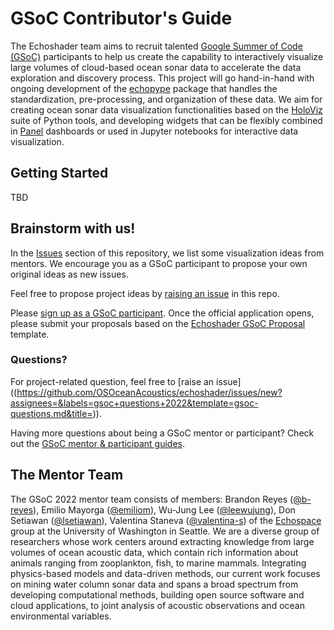 # GSoC Contributor's Guide

The Echoshader team aims to recruit talented [Google Summer of Code (GSoC)](https://summerofcode.withgoogle.com/) participants to help us create the capability to interactively visualize large volumes of cloud-based ocean sonar data to accelerate the data exploration and discovery process. This project will go hand-in-hand with ongoing development of the [echopype](https://github.com/OSOceanAcoustics/echopype) package that handles the standardization, pre-processing, and organization of these data. We aim for creating ocean sonar data visualization functionalities based on the [HoloViz](https://holoviz.org/) suite of Python tools, and developing widgets that can be flexibly combined in [Panel](https://panel.holoviz.org/) dashboards or used in Jupyter notebooks for interactive data visualization.


## Getting Started

TBD




## Brainstorm with us!

In the [Issues](https://github.com/OSOceanAcoustics/echoshader/issues) section of this repository, we list some visualization ideas from mentors. We encourage you as a GSoC participant to propose your own original ideas as new issues.

Feel free to propose project ideas by [raising an issue](https://github.com/OSOceanAcoustics/echoshader/issues/new?assignees=&labels=gsoc+ideas+2022&template=gsoc-ideas.md&title=) in this repo.

Please [sign up as a GSoC participant](https://summerofcode.withgoogle.com/get-started/). Once the official application opens, please submit your proposals based on the [Echoshader GSoC Proposal](proposal-template.md) template.


### Questions?

For project-related question, feel free to [raise an issue] ((https://github.com/OSOceanAcoustics/echoshader/issues/new?assignees=&labels=gsoc+questions+2022&template=gsoc-questions.md&title=)). 

Having more questions about being a GSoC mentor or participant? Check out the [GSoC mentor & participant guides](https://google.github.io/gsocguides/).


## The Mentor Team
<!-- Open Source Ocean Acoustics started back in 2018 from [OceanHackWeek](https://oceanhackweek.github.io/). It is meant as a home for open source tools and resources in ocean acoustics.  -->
The GSoC 2022 mentor team consists of members: Brandon Reyes ([@b-reyes](https://github.com/b-reyes)),  Emilio Mayorga ([@emiliom](https://github.com/emiliom)), Wu-Jung Lee ([@leewujung](https://github.com/leewujung)), Don Setiawan ([@lsetiawan](https://github.com/lsetiawan)), Valentina Staneva ([@valentina-s](https://github.com/valentina-s)) of the [Echospace](https://uw-echospace.github.io/) group at the University of Washington in Seattle. We are a diverse group of researchers whose work centers around extracting knowledge from large volumes of ocean acoustic data, which contain rich information about animals ranging from zooplankton, fish, to marine mammals. Integrating physics-based models and data-driven methods, our current work focuses on mining water column sonar data and spans a broad spectrum from developing computational methods, building open source software and cloud applications, to joint analysis of acoustic observations and ocean environmental variables.
